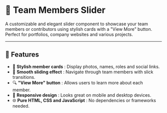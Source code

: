 # 👥 Team Members Slider

A customizable and elegant slider component to showcase your team members or contributors using stylish cards with a "View More" button. Perfect for portfolios, company websites and various projects.

---

## 🚀 Features  
- 👤 **Stylish member cards** : Display photos, names, roles and social links.  
- 🔄 **Smooth sliding effect** : Navigate through team members with slick transitions.  
- 🔍 **"View More" button** : Allows users to learn more about each member.  
- 📱 **Responsive design** : Looks great on mobile and desktop devices.  
- 🌐 **Pure HTML, CSS and JavaScript** : No dependencies or frameworks needed.
